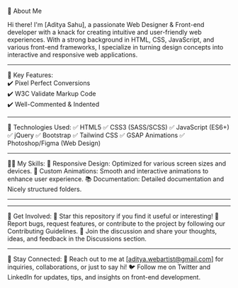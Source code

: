 👋 About Me

Hi there! I'm [Aditya Sahu], a passionate Web Designer & Front-end developer with a knack for creating intuitive and user-friendly web experiences. With a strong background in HTML, CSS, JavaScript, and various front-end frameworks, I specialize in turning design concepts into interactive and responsive web applications.

____________________

🚀 Key Features: <br>
✔️ Pixel Perfect Conversions <br>
✔️ W3C Validate Markup Code <br>
✔️ Well-Commented & Indented <br>

____________________

🔧 Technologies Used:
✅ HTML5
✅ CSS3 (SASS/SCSS)
✅ JavaScript (ES6+)
✅ jQuery
✅ Bootstrap
✅ Tailwind CSS
✅ GSAP Animations
✅ Photoshop/Figma (Web Design)
____________________

👩‍💻 My Skills:
🎨 Responsive Design: Optimized for various screen sizes and devices.
🌈 Custom Animations: Smooth and interactive animations to enhance user experience.
📚 Documentation: Detailed documentation and Nicely structured folders.

____________________________________________________________________________________________________
____________________________________________________________________________________________________


📝 Get Involved:
🌟 Star this repository if you find it useful or interesting!
🐛 Report bugs, request features, or contribute to the project by following our Contributing Guidelines.
💬 Join the discussion and share your thoughts, ideas, and feedback in the Discussions section.

____________________

📣 Stay Connected:
📧 Reach out to me at [aditya.webartist@gmail.com] for inquiries, collaborations, or just to say hi!
🐦 Follow me on Twitter and LinkedIn for updates, tips, and insights on front-end development.
